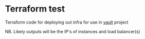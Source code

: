 # Terraform test

Terraform code for deploying out infra for use in [vault](https://github.com/dcgsteve/vault) project

NB. Likely outputs will be the IP's of instances and load balancer(s)